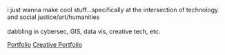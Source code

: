 i just wanna make cool stuff...specifically at the intersection of technology and social justice/art/humanities<br>
<br>
dabbling in cybersec, GIS, data vis, creative tech, etc. 

[Portfolio](https://sehbaw.github.io/)
[Creative Portfolio](https://www.glitch.com/)
<!---
sehbaw/sehbaw is a ✨ special ✨ repository because its `README.md` (this file) appears on your GitHub profile.
You can click the Preview link to take a look at your changes.
--->
